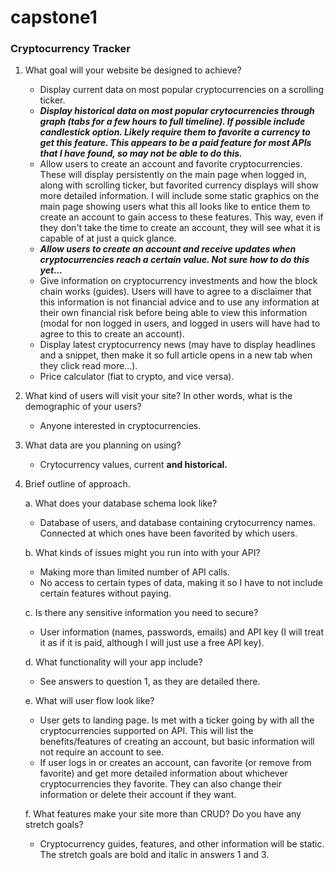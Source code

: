 # capstone1

### Cryptocurrency Tracker

1. What goal will your website be designed to achieve?
   - Display current data on most popular cryptocurrencies on a scrolling ticker.
   - ***Display historical data on most popular crytocurrencies through graph (tabs for a few hours to full timeline).  If possible include candlestick option.  Likely require them to favorite a currency to get this feature.  This appears to be a paid feature for most APIs that I have found, so may not be able to do this.***
   - Allow users to create an account and favorite cryptocurrencies.  These will display persistently on the main page when logged in, along with scrolling ticker, but favorited currency displays will show more detailed information.  I will include some static graphics on the main page showing users what this all looks like to entice them to create an account to gain access to these features.  This way, even if they don't take the time to create an account, they will see what it is capable of at just a quick glance.
   - ***Allow users to create an account and receive updates when cryptocurrencies reach a certain value.  Not sure how to do this yet...***
   - Give information on cryptocurrency investments and how the block chain works (guides).  Users will have to agree to a disclaimer that this information is not financial advice and to use any information at their own financial risk before being able to view this information (modal for non logged in users, and logged in users will have had to agree to this to create an account).
   - Display latest cryptocurrency news (may have to display headlines and a snippet, then make it so full article opens in a new tab when they click read more...).
   - Price calculator (fiat to crypto, and vice versa).
2. What kind of users will visit your site? In other words, what is the demographic of your users?
   - Anyone interested in cryptocurrencies.
3. What data are you planning on using?
   - Crytocurrency values, current **and historical.**
4. Brief outline of approach.
   
   a. What does your database schema look like?
      - Database of users, and database containing crytocurrency names.  Connected at which ones have been favorited by which users.
   
   b. What kinds of issues might you run into with your API?
      - Making more than limited number of API calls.
      - No access to certain types of data, making it so I have to not include certain features without paying.
   
   c. Is there any sensitive information you need to secure?
      - User information (names, passwords, emails) and API key (I will treat it as if it is paid, although I will just use a free API key).
   
   d. What functionality will your app include?
      - See answers to question 1, as they are detailed there.
   
   e. What will user flow look like?
      - User gets to landing page.  Is met with a ticker going by with all the cryptocurrencies supported on API.  This will list the benefits/features of creating an account, but basic information will not require an account to see.
      - If user logs in or creates an account, can favorite (or remove from favorite) and get more detailed information about whichever cryptocurrencies they favorite.  They can also change their information or delete their account if they want.
   
   f. What features make your site more than CRUD? Do you have any stretch goals?
      - Cryptocurrency guides, features, and other information will be static.  The stretch goals are bold and italic in answers 1 and 3.
